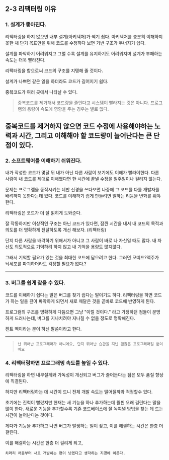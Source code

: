 ## **2-3 리팩터링 이유**

### 1. 설계가 좋아진다.

리팩터링을 하지 않으면 내부 설계(아키텍처)가 썩기 쉽다. 아키텍처를 충분히 이해하지 못한 채 단기 목표만을 위해 코드를 수정하다 보면 기반 구조가 무너지기 쉽다.

설계를 파악하기 어려워지고 그럴 수록 설계를 유지하기도 어려워지며 설계가 부패하는 속도는 더욱 빨라진다.

리팩터링을 함으로써 코드의 구조를 지탱해 줄 것이다.

설계가 나쁘면 같은 일을 하더라도 코드가 길어지기 쉽다.

중복코드가 여러 곳에서 나타날 수 있다.

> 중복코드를 제거해서 코드량을 줄인다고 시스템이 빨라지는 것은 아니다. 프로그램의 용량이 속도에 영향을 주는 경우는 별로 없다.

## 중복코드를 제거하지 않으면 코드 수정에 사용해야하는 노력과 시간, 그리고 이해해야 할 코드량이 늘어난다는 큰 단점이 있다.

### 2. 소프트웨어를 이해하기 쉬워진다.

내가 작성한 코드가 몇달 뒤 내가 아닌 다른 사람이 보기에도 이해가 빨라야한다.
다른 사람이 내 코드를 제대로 이해했다면 한 시간에 끝낼 수정을 일주일이나 걸리지 않는다.

문제는 프로그램을 동작시키는 데만 신경을 쓰다보면 나중에 그 코드를 다룰 개발자를 배려하지 못한다는데 있다. 코드를 이해하기 쉽게 만들려면 일하는 리듬을 변화를 줘야한다.

리팩터링은 코드가 더 잘 읽히게 도와준다.

잘 작동하지만 이상적인 구조는 아닌 코드가 있다면, 잠깐 시간을 내서 내 코드의 목적과 의도를 더 명확하게 전달하도록 개선 해보자. (리팩터링)

단지 다른 사람을 배려하기 위해서가 아니고 그 사람이 바로 나 자신일 때도 많다.
내 자신도 의도적으로 기억하려 하지 않고 내 기억을 용량도 많지않다.

그래서 기억할 필요가 있는 것을 최대한 코드에 담으려고 한다. 그러면 모띠드?맥주가 뇌세포를 파괴하더라도 걱정할 필요가 없다.?

---

### 3. 버그를 쉽게 찾을 수 있다.

코드를 이해하기 쉽다는 말은 버그를 찾기 쉽다는 말이기도 하다.
리팩터링을 하면 코드가 하는 일을 깊이 파악하게 되면서 새로 깨달은 것을 곧바로 코드에 반영하게 된다.

프로그램의 구조를 명확하게 다듬으면 그냥 "이럴 것이다." 라고 가정하던 점들이 분명하게 드러나는데, 버그를 지나치려야 지나칠 수 없을 정도로 명확해진다.

켄트 벡이라는 분이 하신 말씀이라고 한다.

---

> `난 뛰어난 프로그래머가 아니에요, 단지 뛰어난 습관을 지닌 괜찮은 프로그래머일 뿐이에요`

### 4. 리팩터링하면 프로그래밍 속도를 높일 수 있다.

리팩터링을 하면 내부설계와 가독성이 개선되고 버그가 줄어든다는 점은 모두 품질 향상에 직결된다.

하지만 리팩터링하는 데 시간이 드니 전체 개발 속도는 떨어질까봐 걱정할수 있다.

초기에는 진척이 빨랐지만 현재는 새 기능을 하나 추가하는데 훨씬 오래 걸린다는 말을 많이 한다.
새로운 기능을 추가할수록 기존 코드베이스에 잘 녹여낼 방법을 찾는 데 드는 시간이 늘어난다는 것이다.

게다가 기능을 추가하고 나면 버그가 발생하는 일이 잦고, 이를 해결하는 시간은 한층 더 걸린다.

이를 해결하는 시간은 한층 더 걸리게 되고,

`차라리 처음부터 새로 개발하는 편이 낫겠다고 생각하는 지경에 이른다.`
